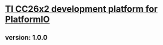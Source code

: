 # [TI CC26x2 development platform for PlatformIO](https://github.com/Wiz-IO/wizio-cc)

## version: 1.0.0
